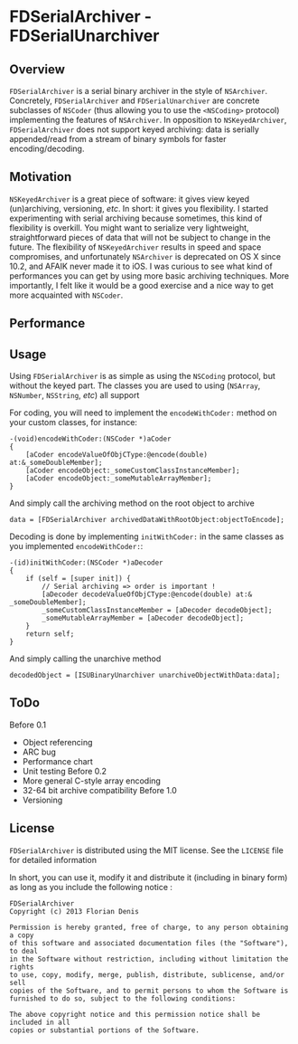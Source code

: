 # FDSerialArchiver - FDSerialUnarchiver

## Overview

`FDSerialArchiver` is a serial binary archiver in the style of `NSArchiver`. 
Concretely, `FDSerialArchiver` and `FDSerialUnarchiver` are concrete subclasses of `NSCoder` (thus allowing you to use the `<NSCoding>` protocol) implementing the features of `NSArchiver`.
In opposition to `NSKeyedArchiver`, `FDSerialArchiver` does not support keyed archiving: data is serially appended/read from a stream of binary symbols for faster encoding/decoding.

## Motivation

`NSKeyedArchiver` is a great piece of software: it gives view keyed (un)archiving, versioning, *etc*. In short: it gives you flexibility. 
I started experimenting with serial archiving because sometimes, this kind of flexibility is overkill. You might want to serialize very lightweight, straightforward pieces of data that will not be subject to change in the future. The flexibility of `NSKeyedArchiver` results in speed and space compromises, and unfortunately `NSArchiver` is deprecated on OS X since 10.2, and AFAIK never made it to iOS. I was curious to see what kind of performances you can get by using more basic archiving techniques.
More importantly, I felt like it would be a good exercise and a nice way to get more acquainted with `NSCoder`. 

## Performance

## Usage

Using `FDSerialArchiver` is as simple as using the `NSCoding` protocol, but without the keyed part.
The classes you are used to using (`NSArray`, `NSNumber`, `NSString`, *etc*) all support 

For coding, you will need to implement the `encodeWithCoder:` method on your custom classes, for instance: 

    -(void)encodeWithCoder:(NSCoder *)aCoder
    {
        [aCoder encodeValueOfObjCType:@encode(double) at:&_someDoubleMember];
        [aCoder encodeObject:_someCustomClassInstanceMember];
        [aCoder encodeObject:_someMutableArrayMember];
    }
    
And simply call the archiving method on the root object to archive

    data = [FDSerialArchiver archivedDataWithRootObject:objectToEncode];
    
    
Decoding is done by implementing `initWithCoder:` in the same classes as you implemented `encodeWithCoder:`:

    -(id)initWithCoder:(NSCoder *)aDecoder
    {
        if (self = [super init]) {
            // Serial archiving => order is important !
            [aDecoder decodeValueOfObjCType:@encode(double) at:& _someDoubleMember];
            _someCustomClassInstanceMember = [aDecoder decodeObject];
            _someMutableArrayMember = [aDecoder decodeObject]; 
        }
        return self;
    }

And simply calling the unarchive method

    decodedObject = [ISUBinaryUnarchiver unarchiveObjectWithData:data];

    

## ToDo

 Before 0.1
 - Object referencing
 - ARC bug
 - Performance chart
 - Unit testing
 Before 0.2
 - More general C-style array encoding
 - 32-64 bit archive compatibility 
 Before 1.0
 - Versioning
 
## License

`FDSerialArchiver` is distributed using the MIT license. See the `LICENSE` file for detailed information

In short, you can use it, modify it and distribute it (including in binary form) as long as you include the following notice :


    FDSerialArchiver
    Copyright (c) 2013 Florian Denis
    
    Permission is hereby granted, free of charge, to any person obtaining a copy
    of this software and associated documentation files (the "Software"), to deal
    in the Software without restriction, including without limitation the rights
    to use, copy, modify, merge, publish, distribute, sublicense, and/or sell
    copies of the Software, and to permit persons to whom the Software is
    furnished to do so, subject to the following conditions:
    
    The above copyright notice and this permission notice shall be included in all
    copies or substantial portions of the Software.

